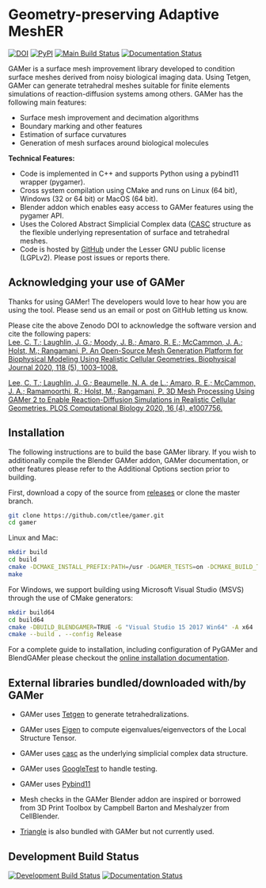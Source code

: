 # Geometry-preserving Adaptive MeshER
[![DOI](https://zenodo.org/badge/122682242.svg)](https://zenodo.org/badge/latestdoi/122682242)
[![PyPI](https://img.shields.io/pypi/v/pygamer)](https://pypi.org/project/pygamer/)
[![Main Build Status](https://github.com/ctlee/gamer/actions/workflows/ci.yaml/badge.svg?branch=main)](https://github.com/ctlee/gamer/actions/workflows/ci.yaml)
[![Documentation Status](https://readthedocs.org/projects/gamer/badge/?version=latest)](https://gamer.readthedocs.io/en/latest/?badge=latest)

GAMer is a surface mesh improvement library developed to condition surface meshes derived from noisy biological imaging data.
Using Tetgen, GAMer can generate tetrahedral meshes suitable for finite elements simulations of reaction-diffusion systems among others.
GAMer has the following main features:

* Surface mesh improvement and decimation algorithms
* Boundary marking and other features
* Estimation of surface curvatures
* Generation of mesh surfaces around biological molecules

**Technical Features:**

* Code is implemented in C++ and supports Python using a pybind11 wrapper (pygamer).
* Cross system compilation using CMake and runs on Linux (64 bit), Windows (32 or 64 bit) or MacOS (64 bit).
* Blender addon which enables easy access to GAMer features using the pygamer API.
* Uses the Colored Abstract Simplicial Complex data ([CASC](http://github.com/ctlee/casc/) structure as the flexible underlying representation of surface and tetrahedral meshes.
* Code is hosted by [GitHub](http://github.com/ctlee/gamer/) under the Lesser GNU public license (LGPLv2). Please post issues or reports there.

## Acknowledging your use of GAMer
Thanks for using GAMer! The developers would love to hear how you are using the tool. Please send us an email or post on GitHub letting us know.

Please cite the above Zenodo DOI to acknowledge the software version and cite the following papers:<br/>
[Lee, C. T.; Laughlin, J. G.; Moody, J. B.; Amaro, R. E.; McCammon, J. A.; Holst, M.; Rangamani, P. An Open-Source Mesh Generation Platform for Biophysical Modeling Using Realistic Cellular Geometries. Biophysical Journal 2020, 118 (5), 1003–1008.](https://doi.org/10.1016/j.bpj.2019.11.3400)

[Lee, C. T.; Laughlin, J. G.; Beaumelle, N. A. de L.; Amaro, R. E.; McCammon, J. A.; Ramamoorthi, R.; Holst, M.; Rangamani, P. 3D Mesh Processing Using GAMer 2 to Enable Reaction-Diffusion Simulations in Realistic Cellular Geometries. PLOS Computational Biology 2020, 16 (4), e1007756.](https://doi.org/10.1371/journal.pcbi.1007756)



## Installation
The following instructions are to build the base GAMer library.
If you wish to additionally compile the Blender GAMer addon, GAMer documentation, or other features please refer to the Additional Options section prior to building.

First, download a copy of the source from [releases](https://github.com/ctlee/gamer/releases) or clone the master branch.<br/>
```bash
git clone https://github.com/ctlee/gamer.git
cd gamer
```

Linux and Mac:
```bash
mkdir build
cd build
cmake -DCMAKE_INSTALL_PREFIX:PATH=/usr -DGAMER_TESTS=on -DCMAKE_BUILD_TYPE=Release ..
make
```

For Windows, we support building using Microsoft Visual Studio (MSVS) through the use of CMake generators:
```bash
mkdir build64
cd build64
cmake -DBUILD_BLENDGAMER=TRUE -G "Visual Studio 15 2017 Win64" -A x64 ..
cmake --build . --config Release
```

For a complete guide to installation, including configuration of PyGAMer and BlendGAMer please checkout the [online installation documentation](https://gamer.readthedocs.io/en/latest/install.html).

## External libraries bundled/downloaded with/by GAMer
* GAMer uses [Tetgen](http://wias-berlin.de/software/tetgen/) to generate
tetrahedralizations.

* GAMer uses [Eigen](http://eigen.tuxfamily.org/index.php?title=Main_Page) to
compute eigenvalues/eigenvectors of the Local Structure Tensor.

* GAMer uses [casc](https://github.com/ctlee/casc) as the underlying simplicial
complex data structure.

* GAMer uses [GoogleTest](https://github.com/google/googletest) to handle testing.

* GAMer uses [Pybind11](https://pybind11.readthedocs.io/en/stable/)

* Mesh checks in the GAMer Blender addon are inspired or borrowed from 3D Print Toolbox by Campbell Barton and Meshalyzer from CellBlender.

* [Triangle](https://www.cs.cmu.edu/~quake/triangle.html) is also bundled with GAMer but not currently used.


## Development Build Status

[![Development Build Status](https://github.com/ctlee/gamer/actions/workflows/ci.yaml/badge.svg?branch=development)](https://github.com/ctlee/gamer/actions/workflows/ci.yaml)
[![Documentation Status](https://readthedocs.org/projects/gamer/badge/?version=development)](https://gamer.readthedocs.io/en/development?badge=development)
